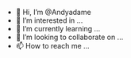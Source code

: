 - 👋 Hi, I’m @Andyadame
- 👀 I’m interested in ...
- 🌱 I’m currently learning ...
- 💞️ I’m looking to collaborate on ...
- 📫 How to reach me ...

<!---
Andyadame/Andyadame is a ✨ special ✨ repository because its `README.md` (this file) appears on your GitHub profile.
You can click the Preview link to take a look at your changes.
--->

